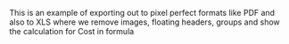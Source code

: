 This is an example of exporting out to pixel perfect formats like PDF and also to XLS where we remove images, floating headers, groups and show the calculation for Cost in formula


